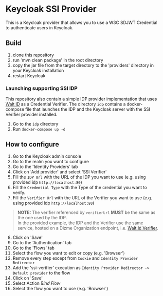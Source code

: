 # Keycloak SSI Provider

This is a Keycloak provider that allows you to use a W3C SDJWT Credential to authenticate users in Keycloak.

## Build

1. clone this repository
2. run 'mvn clean package' in the root directory
3. copy the jar file from the target directory to the 'providers' directory in your Keycloak installation
4. restart Keycloak

### Launching supporting SSI IDP

This repository also contain a simple IDP provider implementation that uses [Walt ID](https://walt.id) as a Credential Verifier.
The directory `idp` contains a docker-compose file that launches the IDP and the Keycloak server with the SSI Verifier provider installed.

1. Go to the `idp` directory
2. Run `docker-compose up -d`

## How to configure

1. Go to the Keycloak admin console
2. Go to the realm you want to configure
3. Go to the 'Identity Providers' tab
4. Click on 'Add provider' and select 'SSI Verifier'
5. Fill the `IDP Url` with the URL of the IDP you want to use (e.g. using provided idp `http://localhost:80`)
6. Fill the `Credential Type` with the Type of the credential you want to verify.
7. Fill the `Verifier Url` with the URL of the Verifier you want to use (e.g. using provided idp `http://localhost:80`)

> **NOTE:** The verifier referenced by `verifierUrl` **MUST** be the same as the one used by the IDP.  \
> In the provided example, the IDP and the Verifier use the same service, hosted on a Dizme Organization endpoint, i.e. [Walt Id Verifier](https://verifier-walt-aws.dizme.io/). 

8. Click on 'Save'
9. Go to the 'Authentication' tab
10. Go to the 'Flows' tab
11. Select the flow you want to edit or copy (e.g. 'Browser')
12. Remove every step except from `Cookie` and `Identity Provider Redirector`
12. Add the 'ssi-verifier' execution as `Identity Provider Redirector -> Default provider` to the flow
13. Click on 'Save'
14. Select Action _Bind Flow_
15. Select the flow you want to use (e.g. 'Browser')
